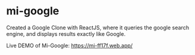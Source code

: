 
# mi-google
Created a Google Clone with ReactJS, where it queries the google search engine, and displays results exactly like Google.

Live DEMO of Mi-Google: https://mi-ff17f.web.app/

